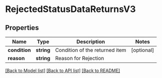 # RejectedStatusDataReturnsV3

## Properties
Name | Type | Description | Notes
------------ | ------------- | ------------- | -------------
**condition** | **string** | Condition of the returned item | [optional] 
**reason** | **string** | Reason for Rejection | 

[[Back to Model list]](../../README.md#documentation-for-models) [[Back to API list]](../../README.md#documentation-for-api-endpoints) [[Back to README]](../../README.md)

